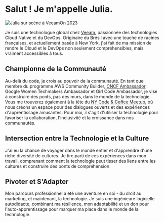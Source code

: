 # Salut ! Je m'appelle Julia.

![Julia sur scène à VeeamOn 2023](https://blog-imgs-23.s3.amazonaws.com/veeamon23.jpeg)

Je suis une technologue global chez [Veeam](https://www.veeam.com/), passionnée des technologies Cloud Native et du DevOps. Originaire du Brésil avec une touche de racines françaises, et actuellement basée à New York, j'ai fait de ma mission de rendre le Cloud et le DevOps non seulement compréhensibles, mais vraiment accessibles à tous.

## Championne de la Communauté
Au-delà du code, je crois au pouvoir de la communauté. En tant que membre du programme AWS Community Builder, [CNCF Ambassador](https://www.cncf.io/people/ambassadors/?_sft_lf-country=us&_sft_lf-expertise=non-technical&p=julia-furst-morgado), Google Women Techmakers Ambassador et Girl Code Ambassador, je vise à construire des ponts, pas des murs, dans le monde de la technologie. Vous me trouverez également à la tête du [NY Code & Coffee Meetup](https://www.newyorkcodeandcoffee.com/), où nous créons un espace pour des dialogues ouverts et des expériences d'apprentissage amusantes. Pour moi, il s'agit d'utiliser la technologie pour favoriser la collaboration, l'inclusivité et la croissance dans nos communautés.

## Intersection entre la Technologie et la Culture
J'ai eu la chance de voyager dans le monde entier et d'apprendre d'une riche diversité de cultures. Je tire parti de ces expériences dans mon travail, comprenant comment la technologie peut tisser des liens entre les cultures et construire des ponts de compréhension.

## Pivoter et S'Adapter
Mon parcours professionnel a été une aventure en soi - du droit au marketing, et maintenant, la technologie. Je suis une ingénieure logicielle autodidacte, combinant ma résilience, mon adaptabilité et un don pour l'auto-apprentissage pour marquer ma place dans le monde de la technologie.
